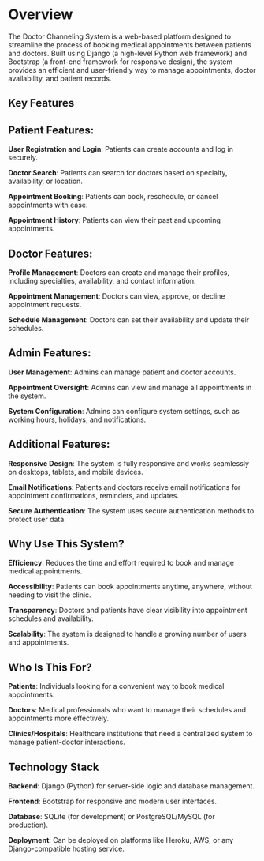# Overview

The Doctor Channeling System is a web-based platform designed to streamline the process of booking medical appointments between patients and doctors. Built using Django (a high-level Python web framework) and Bootstrap (a front-end framework for responsive design), the system provides an efficient and user-friendly way to manage appointments, doctor availability, and patient records.

## Key Features

## Patient Features:

<b>User Registration and Login</b>: Patients can create accounts and log in securely.

<b>Doctor Search</b>: Patients can search for doctors based on specialty, availability, or location.

<b>Appointment Booking</b>: Patients can book, reschedule, or cancel appointments with ease.

<b>Appointment History</b>: Patients can view their past and upcoming appointments.

## Doctor Features:

<b>Profile Management</b>: Doctors can create and manage their profiles, including specialties, availability, and contact information.

<b>Appointment Management</b>: Doctors can view, approve, or decline appointment requests.

<b>Schedule Management</b>: Doctors can set their availability and update their schedules.

## Admin Features:

<b>User Management</b>: Admins can manage patient and doctor accounts.

<b>Appointment Oversight</b>: Admins can view and manage all appointments in the system.

<b>System Configuration</b>: Admins can configure system settings, such as working hours, holidays, and notifications.

## Additional Features:

<b>Responsive Design</b>: The system is fully responsive and works seamlessly on desktops, tablets, and mobile devices.

<b>Email Notifications</b>: Patients and doctors receive email notifications for appointment confirmations, reminders, and updates.

<b>Secure Authentication</b>: The system uses secure authentication methods to protect user data.

## Why Use This System?

<b>Efficiency</b>: Reduces the time and effort required to book and manage medical appointments.

<b>Accessibility</b>: Patients can book appointments anytime, anywhere, without needing to visit the clinic.

<b>Transparency</b>: Doctors and patients have clear visibility into appointment schedules and availability.

<b>Scalability</b>: The system is designed to handle a growing number of users and appointments.

## Who Is This For?

<b>Patients</b>: Individuals looking for a convenient way to book medical appointments.

<b>Doctors</b>: Medical professionals who want to manage their schedules and appointments more effectively.

<b>Clinics/Hospitals</b>: Healthcare institutions that need a centralized system to manage patient-doctor interactions.

## Technology Stack

<b>Backend</b>: Django (Python) for server-side logic and database management.

<b>Frontend</b>: Bootstrap for responsive and modern user interfaces.

<b>Database</b>: SQLite (for development) or PostgreSQL/MySQL (for production).

<b>Deployment</b>: Can be deployed on platforms like Heroku, AWS, or any Django-compatible hosting service.
